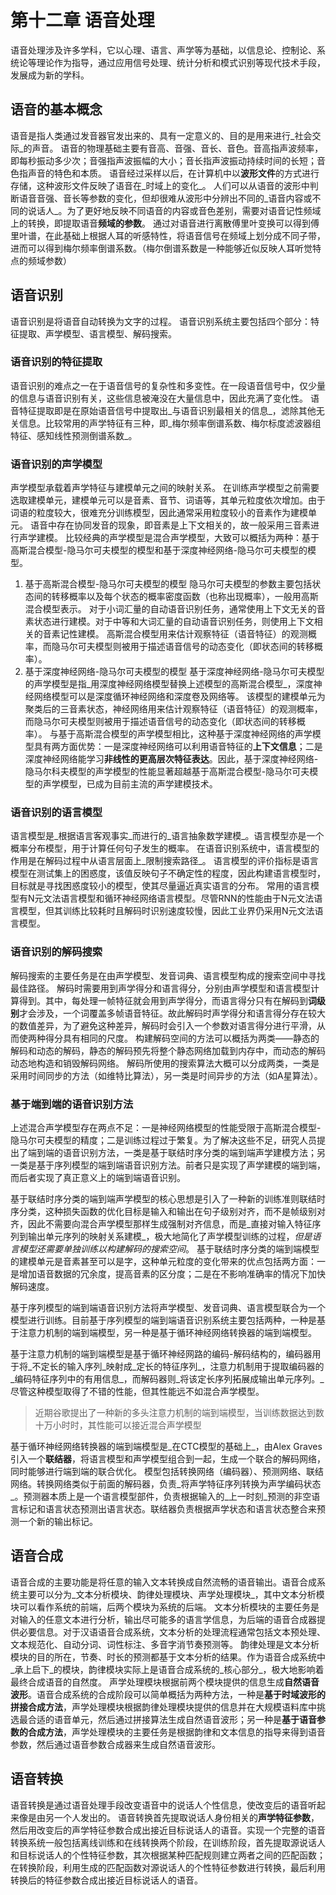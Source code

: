 # 第十二章 语音处理
语音处理涉及许多学科，它以心理、语言、声学等为基础，以信息论、控制论、系统论等理论作为指导，通过应用信号处理、统计分析和模式识别等现代技术手段，发展成为新的学科。
## 语音的基本概念
语音是指人类通过发音器官发出来的、具有一定意义的、目的是用来进行_社会交际_的声音。
语音的物理基础主要有音高、音强、音长、音色。音高指声波频率，即每秒振动多少次；音强指声波振幅的大小；音长指声波振动持续时间的长短；音色指声音的特色和本质。
语音经过采样以后，在计算机中以**波形文件**的方式进行存储，这种波形文件反映了语音在_时域上的变化_。
人们可以从语音的波形中判断语音音强、音长等参数的变化，但却很难从波形中分辨出不同的_语音内容或不同的说话人_。为了更好地反映不同语音的内容或音色差别，需要对语音记性频域上的转换，即提取语音**频域的参数**。
通过对语音进行离散傅里叶变换可以得到傅里叶谱，在此基础上根据人耳的听感特性，将语音信号在频域上划分成不同子带，进而可以得到梅尔频率倒谱系数。（梅尔倒谱系数是一种能够近似反映人耳听觉特点的频域参数）
## 语音识别
语音识别是将语音自动转换为文字的过程。
语音识别系统主要包括四个部分：特征提取、声学模型、语言模型、解码搜索。
### 语音识别的特征提取
语音识别的难点之一在于语音信号的复杂性和多变性。在一段语音信号中，仅少量的信息与语音识别有关，这些信息被淹没在大量信息中，因此充满了变化性。
语音特征提取即是在原始语音信号中提取出_与语音识别最相关的信息_，滤除其他无关信息。比较常用的声学特征有三种，即_梅尔频率倒谱系数、梅尔标度滤波器组特征、感知线性预测倒谱系数_。

### 语音识别的声学模型
声学模型承载着声学特征与建模单元之间的映射关系。
在训练声学模型之前需要选取建模单元，建模单元可以是音素、音节、词语等，其单元粒度依次增加。由于词语的粒度较大，很难充分训练模型，因此通常采用粒度较小的音素作为建模单元。
语音中存在协同发音的现象，即音素是上下文相关的，故一般采用三音素进行声学建模。
比较经典的声学模型是混合声学模型，大致可以概括为两种：基于高斯混合模型-隐马尔可夫模型的模型和基于深度神经网络-隐马尔可夫模型的模型。
1. 基于高斯混合模型-隐马尔可夫模型的模型
隐马尔可夫模型的参数主要包括状态间的转移概率以及每个状态的概率密度函数（也称出现概率），一般用高斯混合模型表示。
对于小词汇量的自动语音识别任务，通常使用上下文无关的音素状态进行建模。对于中等和大词汇量的自动语音识别任务，则使用上下文相关的音素记性建模。
高斯混合模型用来估计观察特征（语音特征）的观测概率，而隐马尔可夫模型则被用于描述语音信号的动态变化（即状态间的转移概率）。
2. 基于深度神经网络-隐马尔可夫模型的模型
基于深度神经网络-隐马尔可夫模型的声学模型是指_用深度神经网络模型替换上述模型的高斯混合模型_，深度神经网络模型可以是深度循环神经网络和深度卷及网络等。
该模型的建模单元为聚类后的三音素状态，神经网络用来估计观察特征（语音特征）的观测概率，而隐马尔可夫模型则被用于描述语音信号的动态变化（即状态间的转移概率）。
与基于高斯混合模型的声学模型相比，这种基于深度神经网络的声学模型具有两方面优势：一是深度神经网络可以利用语音特征的**上下文信息**；二是深度神经网络能学习**非线性的更高层次特征表达**。因此，基于深度神经网络-隐马尔科夫模型的声学模型的性能显著超越基于高斯混合模型-隐马尔可夫模型的声学模型，已成为目前主流的声学建模技术。
### 语音识别的语言模型
语言模型是_根据语言客观事实_而进行的_语言抽象数学建模_。语言模型亦是一个概率分布模型，用于计算任何句子发生的概率。
在语音识别系统中，语言模型的作用是在解码过程中从语言层面上_限制搜索路径_。
语言模型的评价指标是语言模型在测试集上的困惑度，该值反映句子不确定性的程度，因此构建语言模型时，目标就是寻找困惑度较小的模型，使其尽量逼近真实语言的分布。
常用的语言模型有N元文法语言模型和循环神经网络语言模型。尽管RNN的性能由于N元文法语言模型，但其训练比较耗时且解码时识别速度较慢，因此工业界仍采用N元文法语言模型。

### 语音识别的解码搜索
解码搜索的主要任务是在由声学模型、发音词典、语言模型构成的搜索空间中寻找最佳路径。
解码时需要用到声学得分和语言得分，分别由声学模型和语言模型计算得到。其中，每处理一帧特征就会用到声学得分，而语言得分只有在解码到**词级别**才会涉及，一个词覆盖多帧语音特征。故此解码时声学得分和语言得分存在较大的数值差异，为了避免这种差异，解码时会引入一个参数对语言得分进行平滑，从而使两种得分具有相同的尺度。
构建解码空间的方法可以概括为两类——静态的解码和动态的解码，静态的解码预先将整个静态网络加载到内存中，而动态的解码动态地构造和销毁解码网络。
解码所使用的搜索算法大概可以分成两类，一类是采用时间同步的方法（如维特比算法），另一类是时间异步的方法（如A星算法）。

### 基于端到端的语音识别方法
上述混合声学模型存在两点不足：一是神经网络模型的性能受限于高斯混合模型-隐马尔可夫模型的精度；二是训练过程过于繁复。为了解决这些不足，研究人员提出了端到端的语音识别方法，一类是基于联结时序分类的端到端声学建模方法；另一类是基于序列模型的端到端语音识别方法。前者只是实现了声学建模的端到端，而后者实现了真正意义上的端到端语音识别。

基于联结时序分类的端到端声学模型的核心思想是引入了一种新的训练准则联结时序分类，这种损失函数的优化目标是输入和输出在句子级别对齐，而不是帧级别对齐，因此不需要向混合声学模型那样生成强制对齐信息，而是_直接对输入特征序列到输出单元序列的映射关系建模_，极大地简化了声学模型训练的过程，_但是语言模型还需要单独训练以构建解码的搜索空间_。
基于联结时序分类的端到端模型的建模单元是音素甚至可以是字，这种单元粒度的变化带来的优点包括两方面：一是增加语音数据的冗余度，提高音素的区分度；二是在不影响准确率的情况下加快解码速度。

基于序列模型的端到端语音识别方法将声学模型、发音词典、语言模型联合为一个模型进行训练。目前基于序列模型的端到端语音识别系统主要包括两种，一种是基于注意力机制的端到端模型，另一种是基于循环神经网络转换器的端到端模型。

基于注意力机制的端到端模型是基于循环神经网路的编码-解码结构的，编码器用于将_不定长的输入序列_映射成_定长的特征序列_，注意力机制用于提取编码器的_编码特征序列中的有用信息_，而解码器则_将该定长序列拓展成输出单元序列。_
尽管这种模型取得了不错的性能，但其性能远不如混合声学模型。
> 近期谷歌提出了一种新的多头注意力机制的端到端模型，当训练数据达到数十万小时时，其性能可以接近混合声学模型

基于循环神经网络转换器的端到端模型是_在CTC模型的基础上_，由Alex Graves引入一个**联结器**，将语言模型和声学模型组合到一起，生成一个联合的解码网络，同时能够进行端到端的联合优化。
模型包括转换网络（编码器）、预测网络、联结网络。转换网络类似于前面的解码器，负责_将声学特征序列转换为声学编码状态_。预测器本质上是一个语言模型部件，负责根据输入的_上一时刻_预测的非空语言标记和语言状态预测出语言状态。联结器负责根据声学状态和语言状态整合来预测一个新的输出标记。

## 语音合成
语音合成的主要功能是将任意的输入文本转换成自然流畅的语音输出。语音合成系统主要可以分为_文本分析模块、韵律处理模块、声学处理模块_，其中文本分析模块可以看作系统的前端，后两个模块为系统的后端。
文本分析模块的主要任务是对输入的任意文本进行分析，输出尽可能多的语言学信息，为后端的语音合成器提供必要信息。对于汉语语音合成系统，文本分析的处理流程通常包括文本预处理、文本规范化、自动分词、词性标注、多音字消节奏预测等。
韵律处理是文本分析模块的目的所在，节奏、时长的预测都基于文本分析的结果。作为语音合成系统中_承上启下_的模块，韵律模块实际上是语音合成系统的_核心部分_，极大地影响着最终合成语音的自然度。
声学处理模块根据前两个模块提供的信息生成**自然语音波形**。语音合成系统的合成阶段可以简单概括为两种方法，一种是**基于时域波形的拼接合成方法**，声学处理模块根据韵律处理模块提供的信息并在大规模语料库中挑选最合适的语音单元，然后通过拼接算法生成自然语音波形；另一种是**基于语音参数的合成方法**，声学处理模块的主要任务是根据韵律和文本信息的指导来得到语音参数，然后通过语音参数合成器来生成自然语音波形。

## 语音转换
语音转换是通过语音处理手段改变语音中的说话人个性信息，使改变后的语音听起来像是由另一个人发出的。
语音转换首先提取说话人身份相关的**声学特征参数**，然后用改变后的声学特征参数合成出接近目标说话人的语音。实现一个完整的语音转换系统一般包括离线训练和在线转换两个阶段，在训练阶段，首先提取源说话人和目标说话人的个性特征参数，其次根据某种匹配规则建立两者之间的匹配函数；在转换阶段，利用生成的匹配函数对源说话人的个性特征参数进行转换，最后利用转换后的特征参数合成出接近目标说话人的语音。
